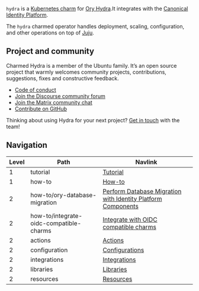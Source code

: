 `hydra` is a [Kubernetes charm](https://juju.is/docs/olm/charmed-operator) for [Ory Hydra](https://github.com/ory/hydra).It integrates with the [Canonical Identity Platform](https://charmhub.io/topics/canonical-identity-platform).

The `hydra` charmed operator handles deployment, scaling, configuration, and other operations on top of [Juju](https://juju.is/).

## Project and community

Charmed Hydra is a member of the Ubuntu family. It’s an open source project that warmly welcomes community projects, contributions, suggestions, fixes and constructive feedback.

- [Code of conduct](https://ubuntu.com/community/code-of-conduct)
- [Join the Discourse community forum](https://discourse.charmhub.io/tag/identity)
- [Join the Matrix community chat](https://matrix.to/#/!nRbdoDYxdQndEfzlJi:ubuntu.com?via=ubuntu.com)
- [Contribute on GitHub](https://github.com/canonical/hydra-operator)

Thinking about using Hydra for your next project? [Get in touch](https://matrix.to/#/!nRbdoDYxdQndEfzlJi:ubuntu.com?via=ubuntu.com) with the team!

## Navigation

| Level | Path           | Navlink                                                                    |
|-------|----------------|----------------------------------------------------------------------------|
| 1     | tutorial       | [Tutorial](/t/14087)                                                       |
| 1     | how-to         | [How-to]()                                                                 |
| 2 | how-to/ory-database-migration | [Perform Database Migration with Identity Platform Components](/t/11912) |
| 2 | how-to/integrate-oidc-compatible-charms | [Integrate with OIDC compatible charms ](/t/11909) |
| 2     | actions        | [Actions](https://charmhub.io/hydra/actions)                          |
| 2     | configuration  | [Configurations](https://charmhub.io/hydra/configuration)             |
| 2     | integrations   | [Integrations](https://charmhub.io/hydra/integrations)                |
| 2     | libraries      | [Libraries](https://charmhub.io/hydra/libraries)                      |
| 2     | resources      | [Resources](https://charmhub.io/hydra/resources)                      |